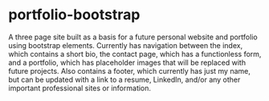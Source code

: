 # portfolio-bootstrap

A three page site built as a basis for a future personal website and portfolio using bootstrap elements. Currently has navigation between the index, which contains a short bio, the contact page, which has a functionless form, and a portfolio, which has placeholder images that will be replaced with future projects. Also contains a footer, which currently has just my name, but can be updated with a link to a resume, LinkedIn, and/or any other important professional sites or information.

